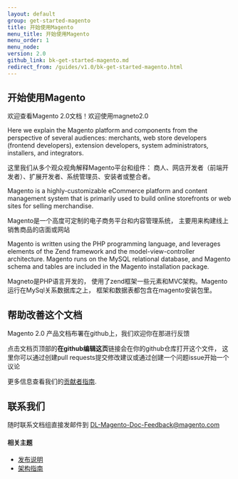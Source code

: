```yaml
---
layout: default
group: get-started-magento
title: 开始使用Magento
menu_title: 开始使用Magento
menu_order: 1
menu_node:
version: 2.0
github_link: bk-get-started-magento.md
redirect_from: /guides/v1.0/bk-get-started-magento.html
---
```


<h2 id="highlights">开始使用Magento</h2>

欢迎查看Magento 2.0文档！欢迎使用magneto2.0

Here we explain the Magento platform and components from the perspective of several audiences: merchants, web store developers (frontend developers), extension developers, system administrators, installers, and integrators.

这里我们从多个观众视角解释Magento平台和组件： 商人、网店开发者（前端开发者）、扩展开发者、系统管理员、安装者或整合者。

Magento is a highly-customizable eCommerce platform and content management system that is primarily used to build online storefronts or web sites for selling merchandise.

Magento是一个高度可定制的电子商务平台和内容管理系统， 主要用来构建线上销售商品的店面或网站

Magento is written using the PHP programming language, and leverages elements of the Zend framework and the model-view-controller architecture. Magento runs on the MySQL relational database, and Magento schema and tables are included in the Magento installation package.

Magneto是PHP语言开发的， 使用了zend框架一些元素和MVC架构。Magento运行在MySql关系数据库之上， 框架和数据表都包含在magento安装包里。

<h2 id="help">帮助改善这个文档</h2>

Magento 2.0 产品文档布署在github上，我们欢迎你在那进行反馈

点击文档页顶部的**在github编辑这页**链接会在你的github仓库打开这个文件， 这里你可以通过创建pull requests提交修改建议或通过创建一个问题issue开始一个议论

更多信息查看我们的<a href="{{page.baseurl}}extension-dev-guide/Contribute_edg.html">贡献者指南</a>.

<h2 id="contact-us">联系我们</h2>
随时联系文档组直接发邮件到
<a href="mailto:DL-Magento-Doc-Feedback@magento.com">DL-Magento-Doc-Feedback@magento.com</a>

#### 相关主题

*   <a href="{{page.baseurl}}release-notes/bk-release-notes.html">发布说明</a>
*   <a href="{{page.baseurl}}architecture/bk-architecture.html">架构指南</a>
